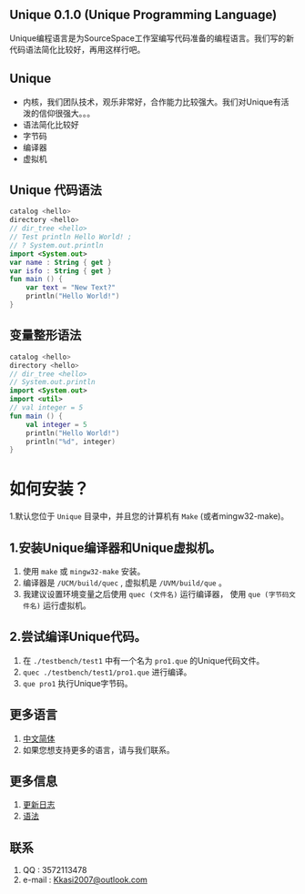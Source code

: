 ## Unique 0.1.0 (Unique Programming Language)
Unique编程语言是为SourceSpace工作室编写代码准备的编程语言。我们写的新代码语法简化比较好，再用这样行吧。

## Unique
* 内核，我们团队技术，观乐非常好，合作能力比较强大。我们对Unique有活泼的信仰很强大。。。
* 语法简化比较好
* 字节码
* 编译器
* 虚拟机


## Unique 代码语法
```kt
catalog <hello>
directory <hello>
// dir_tree <hello>
// Test println Hello World! ;
// ? System.out.println
import <System.out>
var name : String { get }
var isfo : String { get }
fun main () {
    var text = "New Text?"
    println("Hello World!")
}
```
## 变量整形语法
```kt
catalog <hello>
directory <hello>
// dir_tree <hello>
// System.out.println
import <System.out>
import <util>
// val integer = 5
fun main () {
    val integer = 5
    println("Hello World!")
    println("%d", integer)
}
```








# 如何安装？
1.默认您位于 `Unique` 目录中，并且您的计算机有 `Make` (或者mingw32-make)。

## 1.安装Unique编译器和Unique虚拟机。
1. 使用 `make` 或 `mingw32-make` 安装。
2. 编译器是 `/UCM/build/quec` , 虚拟机是 `/UVM/build/que` 。
3. 我建议设置环境变量之后使用 `quec (文件名)` 运行编译器，
   使用 `que (字节码文件名)` 运行虚拟机。

## 2.尝试编译Unique代码。
1. 在 `./testbench/test1` 中有一个名为 `pro1.que` 的Unique代码文件。
2. `quec ./testbench/test1/pro1.que` 进行编译。
3. `que pro1` 执行Unique字节码。

## 更多语言
1. [中文简体](./doc/README_CN.md)
2. 如果您想支持更多的语言，请与我们联系。

## 更多信息
1. [更新日志](./doc/updateLog.md)
2. [语法](./doc/garmmar.md)

## 联系
1. QQ : 3572113478
2. e-mail : Kkasi2007@outlook.com
